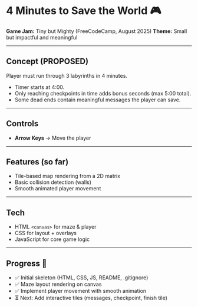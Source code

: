 # 4 Minutes to Save the World 🎮

**Game Jam:** Tiny but Mighty (FreeCodeCamp, August 2025)
**Theme:** Small but impactful and meaningful

---

## Concept (PROPOSED)

Player must run through 3 labyrinths in 4 minutes.

- Timer starts at 4:00.
- Only reaching checkpoints in time adds bonus seconds (max 5:00 total).
- Some dead ends contain meaningful messages the player can save.

---

## Controls

- **Arrow Keys** → Move the player

---

## Features (so far)

- Tile-based map rendering from a 2D matrix
- Basic collision detection (walls)
- Smooth animated player movement

---

## Tech

- HTML `<canvas>` for maze & player
- CSS for layout + overlays
- JavaScript for core game logic

---

## Progress 🚀

- ✅ Initial skeleton (HTML, CSS, JS, README, .gitignore)
- ✅ Maze layout rendering on canvas
- ✅ Implement player movement with smooth animation
- ⏳ Next: Add interactive tiles (messages, checkpoint, finish tile)
